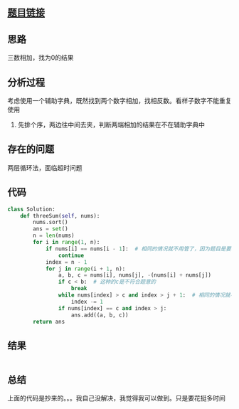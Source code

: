 [//]: # (@Author  : xu.junpeng)
[//]: # (@Time    : 2020-02-29 15:40)
## [题目链接](https://leetcode.com/problems/3sum/)

## 思路
三数相加，找为0的结果
## 分析过程
考虑使用一个辅助字典，既然找到两个数字相加，找相反数。看样子数字不能重复使用
1. 先排个序，两边往中间去夹，判断两端相加的结果在不在辅助字典中

## 存在的问题
两层循环法，面临超时问题

## 代码
```python
class Solution:
    def threeSum(self, nums):
        nums.sort()
        ans = set()
        n = len(nums)
        for i in range(1, n):
            if nums[i] == nums[i - 1]:  # 相同的情况就不用管了，因为题目是要求去重复
                continue
            index = n - 1
            for j in range(i + 1, n):
                a, b, c = nums[i], nums[j], -(nums[i] + nums[j])
                if c < b:  # 这种的c是不符合题意的
                    break
                while nums[index] > c and index > j + 1:  # 相同的情况就不用管了，因为题目是要求去重复
                    index -= 1
                if nums[index] == c and index > j:
                    ans.add((a, b, c))
        return ans

```

## 结果
```

```
## 总结
上面的代码是抄来的。。。我自己没解决，我觉得我可以做到。只是要花挺多时间
